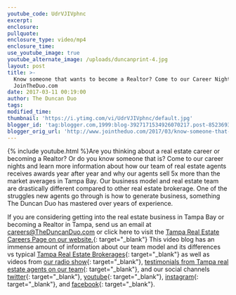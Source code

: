 ```yaml
---
youtube_code: UdrVJIVphnc
excerpt:
enclosure:
pullquote:
enclosure_type: video/mp4
enclosure_time:
use_youtube_image: true
youtube_alternate_image: /uploads/duncanprint-4.jpg
layout: post
title: >-
  Know someone that wants to become a Realtor? Come to our Career Night
  JoinTheDuo.com
date: 2017-03-11 00:19:00
author: The Duncan Duo
tags:
modified_time:
thumbnail: 'https://i.ytimg.com/vi/UdrVJIVphnc/default.jpg'
blogger_id: 'tag:blogger.com,1999:blog-3927171534926070217.post-8523693106578713788'
blogger_orig_url: 'http://www.jointheduo.com/2017/03/know-someone-that-wants-to-become.html'
---
```


{% include youtube.html %}Are you thinking about a real estate career or becoming a Realtor?  Or do you know someone that is?  Come to our career nights and learn more information about how our team of real estate agents receives awards year after year and why our agents sell 5x more than the market averages in Tampa Bay. Our business model and real estate team are drastically different compared to other real estate brokerage. One of the struggles new agents go through is how to generate business, something The Duncan Duo has mastered over years of experience.

If you are considering getting into the real estate business in Tampa Bay or becoming a Realtor in Tampa, send us an email at [careers@TheDuncanDuo.com](mailto:careers@TheDuncanDuo.com) or click here to visit the [Tampa Real Estate Careers Page on our website.](http://www.theduncanduo.com/custompages_reports/real_estate_career.htm){: target="_blank"}  This video blog has an immense amount of information about our team model and its differences vs typical [Tampa Real Estate Brokerages](http://www.searchmlstampa.com/){: target="_blank"} as well as videos from [our radio show](http://www.970wfla.com/media/podcast-duncan-duo-tampa-real-estate-show-duncanduo/){: target="_blank"}, [testimonials from Tampa real estate agents on our team](http://snack.to/th3wkwyl){: target="_blank"}, and our social channels [twitter](http://www.twitter.com/theduncanduo){: target="_blank"}, [youtube](http://www.youtube.com/theduncanduo){: target="_blank"}, [instagram](http://www.instagram.com/theduncanduo){: target="_blank"}, and [facebook](http://www.facebook.com/remaxdynamictampa){: target="_blank"}.